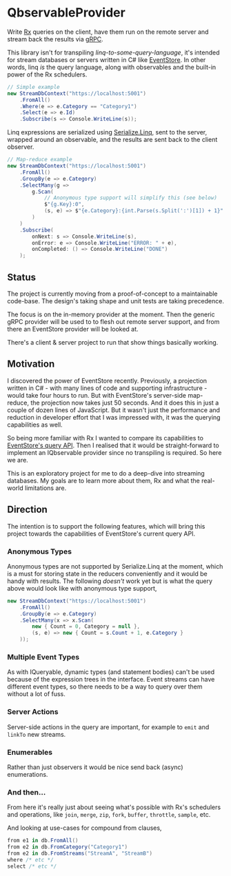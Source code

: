 # QbservableProvider
Write [Rx](https://github.com/dotnet/reactive) queries on the client, have them run on the remote server and stream back the results via [gRPC](https://grpc.io).

This library isn't for transpiling _linq-to-some-query-language_, it's intended for stream databases or servers written in C# like [EventStore](https://github.com/EventStore/EventStore). In other words, linq _is_ the query language, along with observables and the built-in power of the Rx schedulers.

```c#
// Simple example
new StreamDbContext("https://localhost:5001")
    .FromAll()
    .Where(e => e.Category == "Category1")
    .Select(e => e.Id)
    .Subscribe(s => Console.WriteLine(s));
```

Linq expressions are serialized using [Serialize.Linq](https://github.com/esskar/Serialize.Linq), sent to the server, wrapped around an observable, and the results are sent back to the client observer.

```c#
// Map-reduce example
new StreamDbContext("https://localhost:5001")
    .FromAll()
    .GroupBy(e => e.Category)
    .SelectMany(g =>
        g.Scan(
            // Anonymous type support will simplify this (see below)
            $"{g.Key}:0",
            (s, e) => $"{e.Category}:{int.Parse(s.Split(':')[1]) + 1}"
        )   
    )
    .Subscribe(
        onNext: s => Console.WriteLine(s),
        onError: e => Console.WriteLine("ERROR: " + e),
        onCompleted: () => Console.WriteLine("DONE")
    );
```

## Status
The project is currently moving from a proof-of-concept to a maintainable code-base. The design's taking shape and unit tests are taking precedence.

The focus is on the in-memory provider at the moment. Then the generic gRPC provider will be used to to flesh out remote server support, and from there an EventStore provider will be looked at.

There's a client & server project to run that show things basically working.

## Motivation
I discovered the power of EventStore recently.  Previously, a projection written in C# - with many lines of code and supporting infrastructure - would take four hours to run.  But with EventStore's server-side map-reduce, the projection now takes just 50 seconds. And it does this in just a couple of dozen lines of JavaScript.  But it wasn't just the performance and reduction in developer effort that I was impressed with, it was the querying capabilities as well.

So being more familiar with Rx I wanted to compare its capabilities to [EventStore's query API](https://eventstore.org/docs/projections/user-defined-projections/index.html). Then I realised that it would be straight-forward to implement an IQbservable provider since no transpiling is required. So here we are.

This is an exploratory project for me to do a deep-dive into streaming databases. My goals are to learn more about them, Rx and what the real-world limitations are.

## Direction
The intention is to support the following features, which will bring this project towards the capabilities of EventStore's current query API.

### Anonymous Types
Anonymous types are not supported by Serialize.Linq at the moment, which is a must for storing state in the reducers conveniently and it would be handy with results. The following _doesn't_ work yet but is what the query above would look like with anonymous type support,

```c#
new StreamDbContext("https://localhost:5001")
    .FromAll()
    .GroupBy(e => e.Category)
    .SelectMany(x => x.Scan(
        new { Count = 0, Category = null },
        (s, e) => new { Count = s.Count + 1, e.Category }
    ));
```

### Multiple Event Types
As with IQueryable, dynamic types (and statement bodies) can't be used because of the expression trees in the interface.  Event streams can have different event types, so there needs to be a way to query over them without a lot of fuss.

### Server Actions
Server-side actions in the query are important, for example to `emit` and `linkTo` new streams.

### Enumerables
Rather than just observers it would be nice send back (async) enumerations.

### And then...
From here it's really just about seeing what's possible with Rx's schedulers and operations, like `join`, `merge`, `zip`, `fork`, `buffer`, `throttle`, `sample`, etc.

And looking at use-cases for compound from clauses,

```c#
from e1 in db.FromAll()
from e2 in db.FromCategory("Category1")
from e2 in db.FromStreams("StreamA", "StreamB")
where /* etc */
select /* etc */
```
